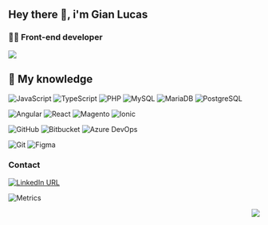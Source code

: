 ## Hey there 👋, i'm Gian Lucas

<!--
**LucasQuinhones/LucasQuinhones** is a ✨ _special_ ✨ repository because its `README.md` (this file) appears on your GitHub profile.

Here are some ideas to get you started:

- 🔭 I’m currently working on ...
- 🌱 I’m currently learning ...
- 👯 I’m looking to collaborate on ...
- 🤔 I’m looking for help with ...
- 💬 Ask me about ...
- 📫 How to reach me: ...
- 😄 Pronouns: ...
- ⚡ Fun fact: ...
-->

### :man_technologist: Front-end developer


<p><img src="https://komarev.com/ghpvc/?username=lucasquinhones&color=grey&style=flat-square"></p>


## :brain: My knowledge

![JavaScript](https://img.shields.io/badge/JavaScript-323330?style=for-the-badge&logo=javascript&logoColor=F7DF1E)
![TypeScript](https://img.shields.io/badge/typescript-2D79C7?style=for-the-badge&logo=typescript&logoColor=white)
![PHP](https://img.shields.io/badge/PHP-777BB4?style=for-the-badge&logo=php&logoColor=white)
![MySQL](https://img.shields.io/badge/MySQL-333333?style=for-the-badge&logo=mysql&logoColor=white)
![MariaDB](https://img.shields.io/badge/mariadb-C49A6C?style=for-the-badge&logo=mariadb&logoColor=white)
![PostgreSQL](https://img.shields.io/badge/postgresql-FFFFFF?style=for-the-badge&logo=postgresql&logoColor=396C94)

![Angular](https://img.shields.io/badge/angular-B52E31?style=for-the-badge&logo=angular&logoColor=white)
![React](https://img.shields.io/badge/react-18BCEE?style=for-the-badge&logo=react&logoColor=white)
![Magento](https://img.shields.io/badge/magento-F36324?style=for-the-badge&logo=magento&logoColor=white)
![Ionic](https://img.shields.io/badge/ionic-FFFFFF?style=for-the-badge&logo=ionic&logoColor=4569FF)

![GitHub](https://img.shields.io/badge/GitHub-100000?style=for-the-badge&logo=github&logoColor=white)
![Bitbucket](https://img.shields.io/badge/bitbucket-0C55C4?style=for-the-badge&logo=bitbucket&logoColor=white)
![Azure DevOps](https://img.shields.io/badge/azuredevops-FFFFFF?style=for-the-badge&logo=azuredevops&logoColor=0077D6)

![Git](https://img.shields.io/badge/GIT-E44C30?style=for-the-badge&logo=git&logoColor=white)
![Figma](https://img.shields.io/badge/figma-FFFFFF?style=for-the-badge&logo=figma&logoColor=#F35424)

### Contact
[![LinkedIn URL](https://img.shields.io/badge/LinkedIn-0077B5?style=for-the-badge&logo=linkedin&logoColor=white)](https://www.linkedin.com/in/gian-alves/)


![Metrics](https://metrics.lecoq.io/LucasQuinhones)

<img align="right" src="https://github-readme-stats.vercel.app/api/top-langs/?username=LucasQuinhones&langs_count=4&hide=hlsl,shaderlab,jupyter%20notebook,css,html,tex&theme=dark" />
